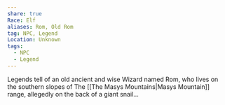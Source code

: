 ```yaml
---
share: true
Race: Elf
aliases: Rom, Old Rom
tag: NPC, Legend
Location: Unknown
tags:
  - NPC
  - Legend
---
```


Legends tell of an old ancient and wise Wizard named Rom, who lives on the southern slopes of The [[The Masys Mountains|Masys Mountain]] range, allegedly on the back of a giant snail...